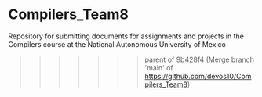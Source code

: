 # Compilers_Team8
Repository for submitting documents for assignments and projects in the Compilers course at the National Autonomous University of Mexico
>>>>>>> parent of 9b428f4 (Merge branch 'main' of https://github.com/devos10/Compilers_Team8)

